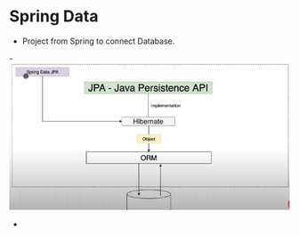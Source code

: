 # Spring Data
- Project from Spring to connect Database.

-![spring-data-pic](images/spring-data-jpa/spring-data-pic.JPG)

- 
 